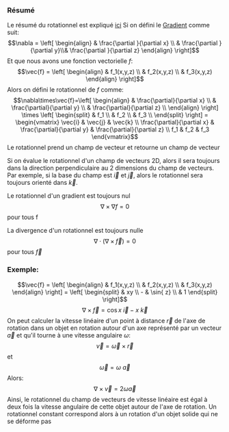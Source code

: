### Résumé
Le résumé du rotationnel est expliqué [ici](Analyse%20vectorielle/Analyse%20vectorielle.md#Rotationnel) 
Si on défini le [Gradient](Analyse%20vectorielle/Gradient.md) comme suit:
$$\nabla = \left[ \begin{align} & \frac{\partial }{\partial x} \\ & \frac{\partial }{\partial y}\\& \frac{\partial }{\partial z}  \end{align} \right]$$Et que nous avons une fonction vectorielle $f$:
$$\vec{f} = \left[ \begin{align} & f_1(x,y,z) \\ & f_2(x,y,z) \\ 
& f_3(x,y,z)  \end{align} \right]$$
Alors on défini le rotationnel de $f$ comme:
$$\nabla\times\vec{f}=\left[ \begin{align} & \frac{\partial}{\partial x} \\ & \frac{\partial}{\partial y} \\
& \frac{\partial}{\partial z} \\ \end{align} \right] \times \left[ \begin{split} & f_1 \\ & f_2 \\
& f_3 \\ \end{split} \right] = \begin{vmatrix} \vec{i} & \vec{j} & \vec{k} \\ 
\frac{\partial}{\partial x} & \frac{\partial}{\partial y} & \frac{\partial}{\partial z} \\
f_1 & f_2 & f_3 \end{vmatrix}$$
Le rotationnel prend un champ de vecteur et retourne un champ de vecteur

Si on évalue le rotationnel d'un champ de vecteurs 2D, alors il sera toujours dans la direction perpendiculaire au 2 dimensions du champ de vecteurs. Par exemple, si la base du champ est $\vec{i}$ et $\vec{j}$, alors le rotationnel sera toujours orienté dans $\vec{k}$.

Le rotationnel d'un gradient est toujours nul$$\nabla\times\nabla f = 0$$pour tous f

La divergence d'un rotationnel est toujours nulle$$\nabla\cdot(\nabla\times\vec{f}) = 0$$pour tous $\vec{f}$

### Exemple:
$$\vec{f} = \left[ \begin{align} & f_1(x,y,z) \\ & f_2(x,y,z) \\ 
& f_3(x,y,z)  \end{align} \right] = \left[ \begin{split}  & xy \\  - & \sin{ z} \\ 
& 1  \end{split} \right]$$
$$ \nabla\times\vec{f} = \cos{x} \ \vec{i} - x \ \vec{k}$$
On peut calculer la vitesse linéaire d'un point à distance $\vec{r}$ de l'axe de rotation dans un objet en rotation autour d'un axe représenté par un vecteur $\vec{a}$ et qu'il tourne à une vitesse angulaire $\omega$: $$\vec{v} = \vec{\omega}\times\vec{r}$$ et $$\vec{\omega} = \omega \ \vec{a}$$
Alors: $$\nabla\times\vec{v} = 2\omega \vec{a}$$
Ainsi, le rotationnel du champ de vecteurs de vitesse linéaire est égal à deux fois la vitesse angulaire de cette objet autour de l'axe de rotation.
Un rotationnel constant correspond alors à un rotation d'un objet solide qui ne se déforme pas
